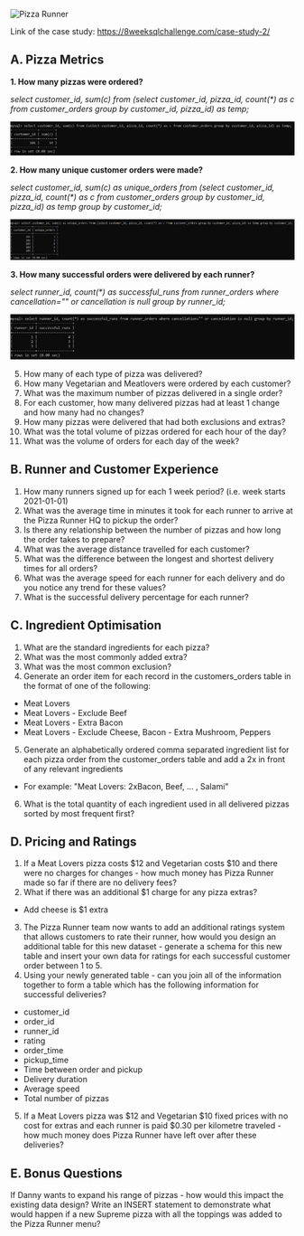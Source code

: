 ![Pizza Runner](http://images2.fanpop.com/images/photos/7300000/Slice-of-Pizza-pizza-7383219-1600-1200.jpg)

Link of the case study: https://8weeksqlchallenge.com/case-study-2/

## A. Pizza Metrics

<b> 1. How many pizzas were ordered? </b>

<i> select customer_id, sum(c) from (select customer_id, pizza_id, count(*) as c from customer_orders group by customer_id, pizza_id) as temp; </i>

![soln1](https://github.com/oorjamathur/MySQL_DannyMa/blob/main/Case%20Study%202%20Solutions/cs2_q1.PNG)

<b> 2. How many unique customer orders were made? </b>

<i> select customer_id, sum(c) as unique_orders from (select customer_id, pizza_id, count(*) as c from customer_orders group by customer_id, pizza_id) as temp group by customer_id; </i>

![soln2](https://github.com/oorjamathur/MySQL_DannyMa/blob/main/Case%20Study%202%20Solutions/cs2_q2.PNG)

<b> 3. How many successful orders were delivered by each runner? </b>

<i> select runner_id, count(*) as successful_runs from runner_orders where cancellation="" or cancellation is null group by runner_id; </i>

![soln3](https://github.com/oorjamathur/MySQL_DannyMa/blob/main/Case%20Study%202%20Solutions/cs2_q3.PNG)

5. How many of each type of pizza was delivered?
6. How many Vegetarian and Meatlovers were ordered by each customer?
7. What was the maximum number of pizzas delivered in a single order?
8. For each customer, how many delivered pizzas had at least 1 change and how many had no changes?
9. How many pizzas were delivered that had both exclusions and extras?
10. What was the total volume of pizzas ordered for each hour of the day?
11. What was the volume of orders for each day of the week?


## B. Runner and Customer Experience
1. How many runners signed up for each 1 week period? (i.e. week starts 2021-01-01)
2. What was the average time in minutes it took for each runner to arrive at the Pizza Runner HQ to pickup the order?
3. Is there any relationship between the number of pizzas and how long the order takes to prepare?
4. What was the average distance travelled for each customer?
5. What was the difference between the longest and shortest delivery times for all orders?
6. What was the average speed for each runner for each delivery and do you notice any trend for these values?
7. What is the successful delivery percentage for each runner?


## C. Ingredient Optimisation
1. What are the standard ingredients for each pizza?
2. What was the most commonly added extra?
3. What was the most common exclusion?
4. Generate an order item for each record in the customers_orders table in the format of one of the following:
- Meat Lovers
- Meat Lovers - Exclude Beef
- Meat Lovers - Extra Bacon
- Meat Lovers - Exclude Cheese, Bacon - Extra Mushroom, Peppers
5. Generate an alphabetically ordered comma separated ingredient list for each pizza order from the customer_orders table and add a 2x in front of any relevant ingredients
- For example: "Meat Lovers: 2xBacon, Beef, ... , Salami"
6. What is the total quantity of each ingredient used in all delivered pizzas sorted by most frequent first?


## D. Pricing and Ratings
1. If a Meat Lovers pizza costs $12 and Vegetarian costs $10 and there were no charges for changes - how much money has Pizza Runner made so far if there are no delivery fees?
2. What if there was an additional $1 charge for any pizza extras?
- Add cheese is $1 extra
3. The Pizza Runner team now wants to add an additional ratings system that allows customers to rate their runner, how would you design an additional table for this new dataset - generate a schema for this new table and insert your own data for ratings for each successful customer order between 1 to 5.
4. Using your newly generated table - can you join all of the information together to form a table which has the following information for successful deliveries?
- customer_id
- order_id
- runner_id
- rating
- order_time
- pickup_time
- Time between order and pickup
- Delivery duration
- Average speed
- Total number of pizzas
5. If a Meat Lovers pizza was $12 and Vegetarian $10 fixed prices with no cost for extras and each runner is paid $0.30 per kilometre traveled - how much money does Pizza Runner have left over after these deliveries?

## E. Bonus Questions
If Danny wants to expand his range of pizzas - how would this impact the existing data design? Write an INSERT statement to demonstrate what would happen if a new Supreme pizza with all the toppings was added to the Pizza Runner menu?
